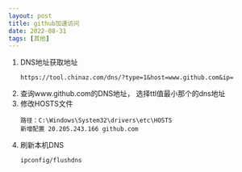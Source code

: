```yaml
---
layout: post
title: github加速访问
date: 2022-08-31
tags: [其他]
---
```


1. DNS地址获取地址
    ```$xslt
    https://tool.chinaz.com/dns/?type=1&host=www.github.com&ip=
    ```
2. 查询www.github.com的DNS地址， 选择ttl值最小那个的dns地址
3. 修改HOSTS文件
    ```$xslt
    路径：C:\Windows\System32\drivers\etc\HOSTS
    新增配置 20.205.243.166 github.com
    ```
4. 刷新本机DNS
    ```$xslt
    ipconfig/flushdns
    ```



